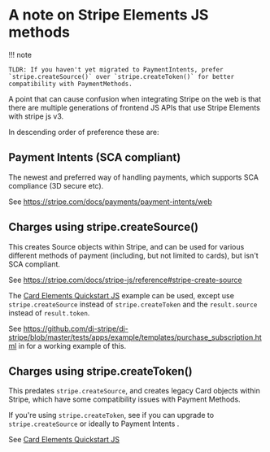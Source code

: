 # A note on Stripe Elements JS methods

!!! note

    TLDR: If you haven't yet migrated to PaymentIntents, prefer
    `stripe.createSource()` over `stripe.createToken()` for better
    compatibility with PaymentMethods.

A point that can cause confusion when integrating Stripe on the web is
that there are multiple generations of frontend JS APIs that use Stripe
Elements with stripe js v3.

In descending order of preference these are:

## Payment Intents (SCA compliant)

The newest and preferred way of handling payments, which supports SCA
compliance (3D secure etc).

See <https://stripe.com/docs/payments/payment-intents/web>

## Charges using stripe.createSource()

This creates Source objects within Stripe, and can be used for various
different methods of payment (including, but not limited to cards), but
isn't SCA compliant.

See <https://stripe.com/docs/stripe-js/reference#stripe-create-source>

The [Card Elements Quickstart
JS](https://stripe.com/docs/payments/cards/collecting/web) example can
be used, except use `stripe.createSource` instead of
`stripe.createToken` and the `result.source` instead of `result.token`.

See
<https://github.com/dj-stripe/dj-stripe/blob/master/tests/apps/example/templates/purchase_subscription.html>
in for a working example of this.

## Charges using stripe.createToken()

This predates `stripe.createSource`, and creates legacy Card objects
within Stripe, which have some compatibility issues with Payment
Methods.

If you're using `stripe.createToken`, see if you can upgrade to
`stripe.createSource` or ideally to Payment Intents .

See [Card Elements Quickstart
JS](https://stripe.com/docs/payments/cards/collecting/web)
